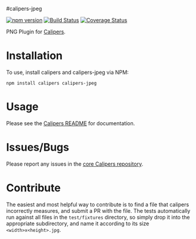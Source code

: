 #calipers-jpeg

[![npm version](https://badge.fury.io/js/calipers-jpeg.svg)](http://badge.fury.io/js/calipers-jpeg) [![Build Status](https://travis-ci.org/calipersjs/calipers-jpeg.svg)](https://travis-ci.org/calipersjs/calipers-jpeg) [![Coverage Status](https://coveralls.io/repos/calipersjs/calipers-jpeg/badge.svg)](https://coveralls.io/r/calipersjs/calipers-jpeg)

PNG Plugin for [Calipers](https://github.com/calipersjs/calipers).

# Installation

To use, install calipers and calipers-jpeg via NPM:

```
npm install calipers calipers-jpeg
```

# Usage

Please see the [Calipers README](https://github.com/calipersjs/calipers) for documentation.

# Issues/Bugs

Please report any issues in the [core Calipers repository](https://github.com/calipersjs/calipers/issues).

# Contribute

The easiest and most helpful way to contribute is to find a file that calipers incorrectly measures, and submit a PR with the file. The tests automatically run against all files in the `test/fixtures` directory, so simply drop it into the appropriate subdirectory, and name it according to its size `<width>x<height>.jpg`.
